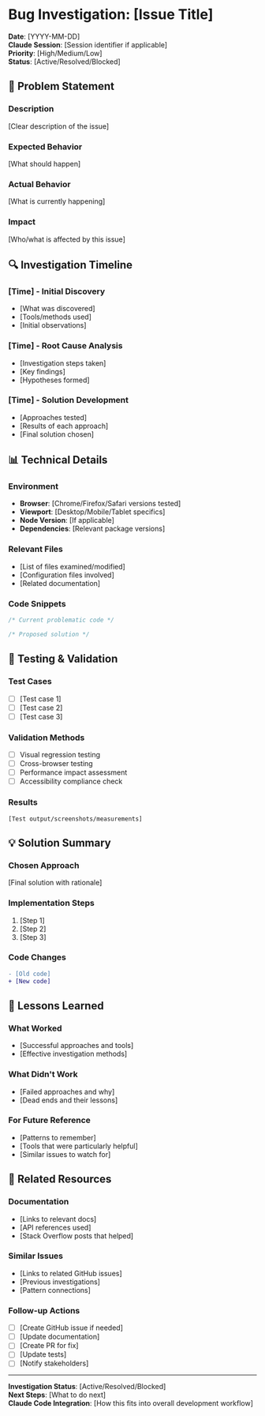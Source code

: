 # Bug Investigation: [Issue Title]

**Date**: [YYYY-MM-DD]  
**Claude Session**: [Session identifier if applicable]  
**Priority**: [High/Medium/Low]  
**Status**: [Active/Resolved/Blocked]  

## 🎯 Problem Statement

### Description
[Clear description of the issue]

### Expected Behavior
[What should happen]

### Actual Behavior  
[What is currently happening]

### Impact
[Who/what is affected by this issue]

## 🔍 Investigation Timeline

### [Time] - Initial Discovery
- [What was discovered]
- [Tools/methods used]
- [Initial observations]

### [Time] - Root Cause Analysis
- [Investigation steps taken]
- [Key findings]
- [Hypotheses formed]

### [Time] - Solution Development
- [Approaches tested]
- [Results of each approach]
- [Final solution chosen]

## 📊 Technical Details

### Environment
- **Browser**: [Chrome/Firefox/Safari versions tested]
- **Viewport**: [Desktop/Mobile/Tablet specifics]
- **Node Version**: [If applicable]
- **Dependencies**: [Relevant package versions]

### Relevant Files
- [List of files examined/modified]
- [Configuration files involved]
- [Related documentation]

### Code Snippets
```css
/* Current problematic code */

```

```css
/* Proposed solution */

```

## 🧪 Testing & Validation

### Test Cases
- [ ] [Test case 1]
- [ ] [Test case 2]
- [ ] [Test case 3]

### Validation Methods
- [ ] Visual regression testing
- [ ] Cross-browser testing
- [ ] Performance impact assessment
- [ ] Accessibility compliance check

### Results
```
[Test output/screenshots/measurements]
```

## 💡 Solution Summary

### Chosen Approach
[Final solution with rationale]

### Implementation Steps
1. [Step 1]
2. [Step 2]
3. [Step 3]

### Code Changes
```diff
- [Old code]
+ [New code]
```

## 📝 Lessons Learned

### What Worked
- [Successful approaches and tools]
- [Effective investigation methods]

### What Didn't Work
- [Failed approaches and why]
- [Dead ends and their lessons]

### For Future Reference
- [Patterns to remember]
- [Tools that were particularly helpful]
- [Similar issues to watch for]

## 🔗 Related Resources

### Documentation
- [Links to relevant docs]
- [API references used]
- [Stack Overflow posts that helped]

### Similar Issues
- [Links to related GitHub issues]
- [Previous investigations]
- [Pattern connections]

### Follow-up Actions
- [ ] [Create GitHub issue if needed]
- [ ] [Update documentation]
- [ ] [Create PR for fix]
- [ ] [Update tests]
- [ ] [Notify stakeholders]

---

**Investigation Status**: [Active/Resolved/Blocked]  
**Next Steps**: [What to do next]  
**Claude Code Integration**: [How this fits into overall development workflow]